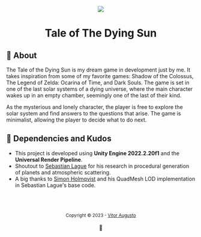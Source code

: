 
<p align="center">
  <img src="https://user-images.githubusercontent.com/31808534/236725785-01ad586a-a342-480b-9ed1-c466226cc406.png"/> <br>
</p>
<h1 align="center">Tale of The Dying Sun</h1>

## 🌠 About
The Tale of the Dying Sun is my dream game in development just by me. It takes inspiration from some of my favorite games: Shadow of the Colossus, The Legend of Zelda: Ocarina of Time, and Dark Souls. The game is set in one of the last solar systems of a dying universe, where the main character wakes up in an empty chamber, seemingly one of the last of their kind.

As the mysterious and lonely character, the player is free to explore the solar system and find answers to the questions that arise. The game is minimalist, allowing the player to decide what to do next.

## 📄 Dependencies and Kudos
- This project is developed using <b>Unity Engine 2022.2.20f1</b> and the <b>Universal Render Pipeline</b>.
- Shoutout to <a href="https://www.youtube.com/@SebastianLague">Sebastian Lague</sub></a> for his research in procedural generation of planets and atmospheric scattering.
- A big thanks to <a href="https://www.youtube.com/@simonholmqvist1951">Simon Holmqvist</sub></a> and his QuadMesh LOD implementation in Sebastian Lague's base code.

<div align="center">
  <br/>
  <br/>
  <br/>
    <div>
      <sub>Copyright © 2023 - <a href="https://twitter.com/Talesun3">Vitor Augusto</sub></a>
    </div>
    <br/>
    🌌
</div>
